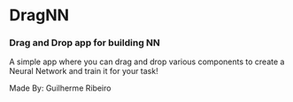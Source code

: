 # DragNN
### Drag and Drop app for building NN
A simple app where you can drag and drop various components to create a Neural Network and train it for your task!




Made By:
Guilherme Ribeiro
